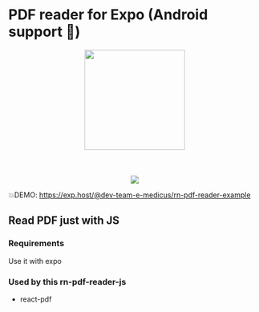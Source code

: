 # PDF reader for Expo (Android support 🚀)

<p align="center">
   <img width="200" src="https://image.ibb.co/hqOy5y/Screenshot_20180531_185949.png" />
   <br/>
   <br/>
     <br/>
   <br/>
   <a href="http://reactnative.gallery"><img src="https://img.shields.io/badge/reactnative.gallery-%F0%9F%8E%AC-green.svg"/></a>
<p>

💥DEMO: https://exp.host/@dev-team-e-medicus/rn-pdf-reader-example

## Read PDF just with JS

### Requirements
Use it with expo

### Used by this rn-pdf-reader-js
* react-pdf
